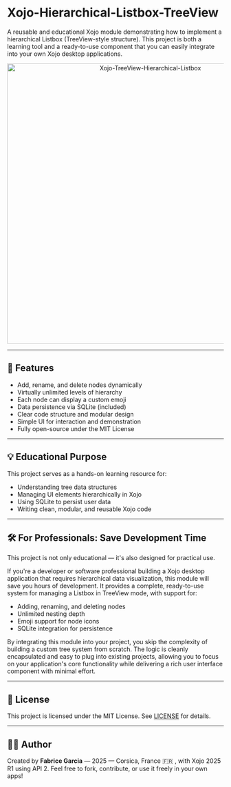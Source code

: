 # Xojo-Hierarchical-Listbox-TreeView

A reusable and educational Xojo module demonstrating how to implement a hierarchical Listbox (TreeView-style structure). This project is both a learning tool and a ready-to-use component that you can easily integrate into your own Xojo desktop applications.

<p align="center">
  <img src="https://github.com/Fab2bprog/Xojo-TreeView-Hierarchical-Listbox/blob/main/pictures/screenshot.png" width="650" title="Xojo-TreeView-Hierarchical-Listbox">
 </p>


---

## 🌳 Features

- Add, rename, and delete nodes dynamically
- Virtually unlimited levels of hierarchy
- Each node can display a custom emoji
- Data persistence via SQLite (included)
- Clear code structure and modular design
- Simple UI for interaction and demonstration
- Fully open-source under the MIT License

---

## 💡 Educational Purpose

This project serves as a hands-on learning resource for:
- Understanding tree data structures
- Managing UI elements hierarchically in Xojo
- Using SQLite to persist user data
- Writing clean, modular, and reusable Xojo code

---

## 🛠️ For Professionals: Save Development Time

This project is not only educational — it's also designed for practical use.

If you're a developer or software professional building a Xojo desktop application that requires hierarchical data visualization, this module will save you hours of development. It provides a complete, ready-to-use system for managing a Listbox in TreeView mode, with support for:

- Adding, renaming, and deleting nodes
- Unlimited nesting depth
- Emoji support for node icons
- SQLite integration for persistence

By integrating this module into your project, you skip the complexity of building a custom tree system from scratch. The logic is cleanly encapsulated and easy to plug into existing projects, allowing you to focus on your application's core functionality while delivering a rich user interface component with minimal effort.

---

## 📄 License

This project is licensed under the MIT License. See [LICENSE](LICENSE) for details.

---

## 🙋‍♂️ Author

Created by **Fabrice Garcia** — 2025 — Corsica, France 🇫🇷  , with Xojo 2025 R1 using API 2.
Feel free to fork, contribute, or use it freely in your own apps!

